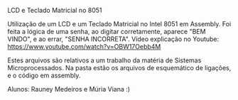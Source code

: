 LCD e Teclado Matricial no 8051

Utilização de um LCD e um Teclado Matricial no Intel 8051 em Assembly. 
Foi feita a lógica de uma senha, ao digitar corretamente, aparece "BEM VINDO", e ao errar, "SENHA INCORRETA".
Vídeo explicação no Youtube: https://www.youtube.com/watch?v=OBW17Oebb4M

Estes arquivos são relativos a um trabalho da matéria de Sistemas Microprocessados. Na pasta estão os arquivos de esquemático de ligações, e o código em assembly.

Alunos: Rauney Medeiros e Múria Viana :)
